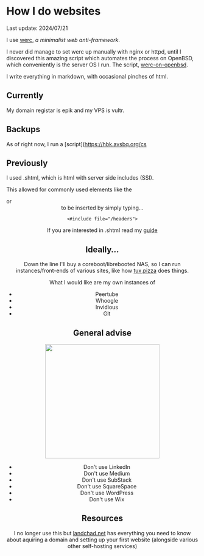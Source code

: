 # How I do websites

Last update: 2024/07/21

I use [werc](https://werc.cat-v.org), _a minimalist web anti-framework_.

I never did manage to set werc up manually with nginx or httpd, until I discovered this amazing script which automates the process on OpenBSD, which conveniently is the server OS I run. The script, [werc-on-openbsd](https://github.com/EdoardoLaGreca/werc-on-openbsd).

I write everything in markdown, with occasional pinches of html.

## Currently

My domain registar is epik and my VPS is vultr.

## Backups

As of right now, I run a [script](https://hbk.avsbq.org/cs

## Previously

I used .shtml, which is html with server side includes (SSI).


This allowed for commonly used elements like the <footer> or <header> to be inserted by simply typing...

`<#include file="/headers">`

If you are interested in .shtml read my [guide](https://hbk.avsbq.org/cs/web/shtml)

## Ideally&hellip;

Down the line I'll buy a coreboot/librebooted NAS, so I can run instances/front-ends of various sites, like how [tux.pizza](https://tux.pizza/services/) does things.

What I would like are my own instances of

- Peertube
- Whoogle
- Invidious
- Git

## General advise

<img src="/.pix/compsci_dummies.webp" style="width: 300px; height: auto;">

- Don't use LinkedIn
- Don't use Medium
- Don't use SubStack
- Don't use SquareSpace
- Don't use WordPress
- Don't use Wix

## Resources

I no longer use this but [landchad.net](https://landchad.net) has everything you need to know about aquiring a domain and setting up your first website (alongside various other self-hosting services)

